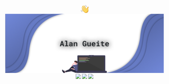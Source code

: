 <div align="center"><img src="https://raw.githubusercontent.com/alangueite/alangueite/master/wave.png" width="25px">
<img src="https://raw.githubusercontent.com/alangueite/alangueite/master/header.png">
<a href="https://discord.com/users/179650847032999936"><img src="http://img.shields.io/badge/-Discord Profile-blue?logo=discord&color=7289DA&logoColor=fff"></a> <a href="https://open.spotify.com/artist/00pwyFykLbFwDi97G3Vrxf"><img src="http://img.shields.io/badge/-Spotify-blue?logo=spotify&color=1ED760&logoColor=fff"></a> <a href="https://open.spotify.com/artist/00pwyFykLbFwDi97G3Vrxf"><img src="http://img.shields.io/badge/-YouTube-blue?logo=youtube&color=FF0000&logoColor=fff"></a></div>
